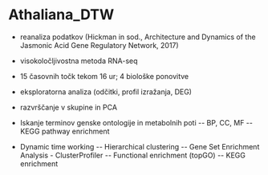 # Athaliana_DTW
- reanaliza podatkov (Hickman in sod., Architecture and Dynamics of the Jasmonic Acid Gene Regulatory Network, 2017)
- visokoločljivostna metoda RNA-seq
- 15 časovnih točk tekom 16 ur; 4 biološke ponovitve


- eksploratorna analiza (odčitki, profil izražanja, DEG)
- razvrščanje v skupine in PCA
- Iskanje terminov genske ontologije in metabolnih poti
-- BP, CC, MF
-- KEGG pathway enrichment
- Dynamic time working
-- Hierarchical clustering
-- Gene Set Enrichment Analysis - ClusterProfiler
-- Functional enrichment (topGO)
-- KEGG enrichment